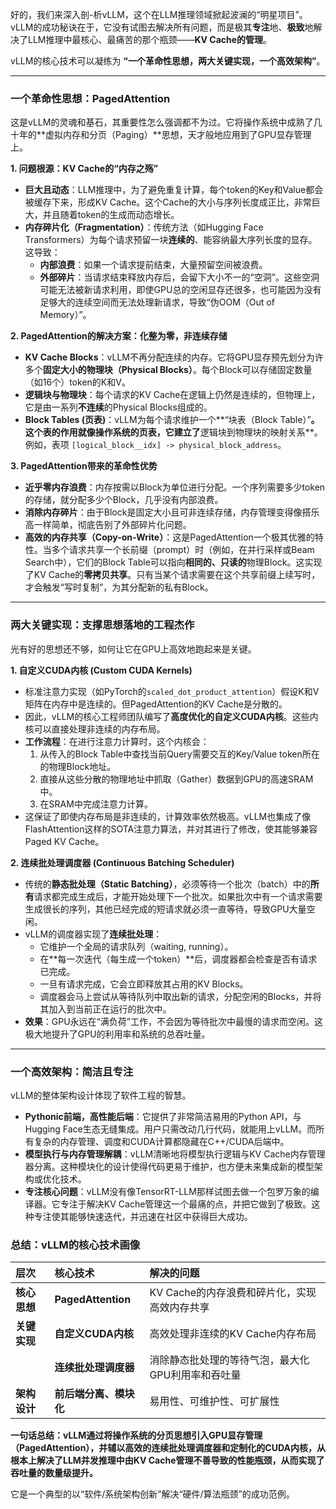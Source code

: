 好的，我们来深入剖-析vLLM，这个在LLM推理领域掀起波澜的“明星项目”。vLLM的成功秘诀在于，它没有试图去解决所有问题，而是极其**专注**地、**极致**地解决了LLM推理中最核心、最痛苦的那个瓶颈——**KV Cache的管理**。

vLLM的核心技术可以凝练为 **“一个革命性思想，两大关键实现，一个高效架构”**。

---

### 一个革命性思想：PagedAttention

这是vLLM的灵魂和基石，其重要性怎么强调都不为过。它将操作系统中成熟了几十年的**虚拟内存和分页（Paging）**思想，天才般地应用到了GPU显存管理上。

**1. 问题根源：KV Cache的“内存之殇”**
*   **巨大且动态**：LLM推理中，为了避免重复计算，每个token的Key和Value都会被缓存下来，形成KV Cache。这个Cache的大小与序列长度成正比，非常巨大，并且随着token的生成而动态增长。
*   **内存碎片化（Fragmentation）**：传统方法（如Hugging Face Transformers）为每个请求预留一块**连续的**、能容纳最大序列长度的显存。这导致：
    *   **内部浪费**：如果一个请求提前结束，大量预留空间被浪费。
    *   **外部碎片**：当请求结束释放内存后，会留下大小不一的“空洞”。这些空洞可能无法被新请求利用，即使GPU总的空闲显存还很多，也可能因为没有足够大的连续空间而无法处理新请求，导致“伪OOM（Out of Memory）”。

**2. PagedAttention的解决方案：化整为零，非连续存储**
*   **KV Cache Blocks**：vLLM不再分配连续的内存。它将GPU显存预先划分为许多个**固定大小的物理块（Physical Blocks）**。每个Block可以存储固定数量（如16个）token的K和V。
*   **逻辑块与物理块**：每个请求的KV Cache在逻辑上仍然是连续的，但物理上，它是由一系列**不连续**的Physical Blocks组成的。
*   **Block Tables (页表)**：vLLM为每个请求维护一个**“块表（Block Table）”**。这个表的作用就像操作系统的页表，它建立了**逻辑块到物理块的映射关系**。例如，表项 `[logical_block__idx] -> physical_block_address`。

**3. PagedAttention带来的革命性优势**
*   **近乎零内存浪费**：内存按需以Block为单位进行分配。一个序列需要多少token的存储，就分配多少个Block，几乎没有内部浪费。
*   **消除内存碎片**：由于Block是固定大小且可非连续存储，内存管理变得像搭乐高一样简单，彻底告别了外部碎片化问题。
*   **高效的内存共享（Copy-on-Write）**：这是PagedAttention一个极其优雅的特性。当多个请求共享一个长前缀（prompt）时（例如，在并行采样或Beam Search中），它们的Block Table可以指向**相同的、只读的**物理Block。这实现了KV Cache的**零拷贝共享**。只有当某个请求需要在这个共享前缀上续写时，才会触发“写时复制”，为其分配新的私有Block。

---

### 两大关键实现：支撑思想落地的工程杰作

光有好的思想还不够，如何让它在GPU上高效地跑起来是关键。

**1. 自定义CUDA内核 (Custom CUDA Kernels)**
*   标准注意力实现（如PyTorch的`scaled_dot_product_attention`）假设K和V矩阵在内存中是连续的。但PagedAttention的KV Cache是分散的。
*   因此，vLLM的核心工程师团队编写了**高度优化的自定义CUDA内核**。这些内核可以直接处理非连续的内存布局。
*   **工作流程**：在进行注意力计算时，这个内核会：
    1.  从传入的Block Table中查找当前Query需要交互的Key/Value token所在的物理Block地址。
    2.  直接从这些分散的物理地址中抓取（Gather）数据到GPU的高速SRAM中。
    3.  在SRAM中完成注意力计算。
*   这保证了即使内存布局是非连续的，计算效率依然极高。vLLM也集成了像FlashAttention这样的SOTA注意力算法，并对其进行了修改，使其能够兼容Paged KV Cache。

**2. 连续批处理调度器 (Continuous Batching Scheduler)**
*   传统的**静态批处理（Static Batching）**，必须等待一个批次（batch）中的**所有**请求都完成生成后，才能开始处理下一个批次。如果批次中有一个请求需要生成很长的序列，其他已经完成的短请求就必须一直等待，导致GPU大量空闲。
*   vLLM的调度器实现了**连续批处理**：
    *   它维护一个全局的请求队列（waiting, running）。
    *   在**每一次迭代（每生成一个token）**后，调度器都会检查是否有请求已完成。
    *   一旦有请求完成，它会立即释放其占用的KV Blocks。
    *   调度器会马上尝试从等待队列中取出新的请求，分配空闲的Blocks，并将其加入到当前正在运行的批次中。
*   **效果**：GPU永远在“满负荷”工作，不会因为等待批次中最慢的请求而空闲。这极大地提升了GPU的利用率和系统的总吞吐量。

---

### 一个高效架构：简洁且专注

vLLM的整体架构设计体现了软件工程的智慧。

*   **Pythonic前端，高性能后端**：它提供了非常简洁易用的Python API，与Hugging Face生态无缝集成。用户只需改动几行代码，就能用上vLLM。而所有复杂的内存管理、调度和CUDA计算都隐藏在C++/CUDA后端中。
*   **模型执行与内存管理解耦**：vLLM清晰地将模型执行逻辑与KV Cache内存管理器分离。这种模块化的设计使得代码更易于维护，也方便未来集成新的模型架构或优化技术。
*   **专注核心问题**：vLLM没有像TensorRT-LLM那样试图去做一个包罗万象的编译器。它专注于解决KV Cache管理这一个最痛的点，并把它做到了极致。这种专注使其能够快速迭代，并迅速在社区中获得巨大成功。

### 总结：vLLM的核心技术画像

| 层次 | 核心技术 | 解决的问题 |
| :--- | :--- | :--- |
| **核心思想** | **PagedAttention** | KV Cache的内存浪费和碎片化，实现高效内存共享 |
| **关键实现** | **自定义CUDA内核** | 高效处理非连续的KV Cache内存布局 |
| | **连续批处理调度器** | 消除静态批处理的等待气泡，最大化GPU利用率和吞吐量 |
| **架构设计**| **前后端分离、模块化** | 易用性、可维护性、可扩展性 |

**一句话总结：vLLM通过将操作系统的分页思想引入GPU显存管理（PagedAttention），并辅以高效的连续批处理调度器和定制化的CUDA内核，从根本上解决了LLM并发推理中由KV Cache管理不善导致的性能瓶颈，从而实现了吞吐量的数量级提升。**

它是一个典型的以“软件/系统架构创新”解决“硬件/算法瓶颈”的成功范例。